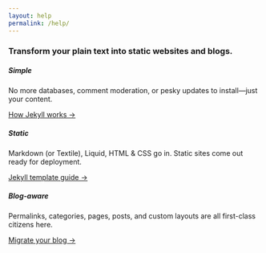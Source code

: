```yaml
---
layout: help
permalink: /help/
---
```

### Transform your plain text into static websites and blogs.

##### Simple
No more databases, comment moderation, or pesky updates to install—just your content.

[How Jekyll works →](https://jekyllrb.com/docs/usage/)


##### Static
Markdown (or Textile), Liquid, HTML & CSS go in. Static sites come out ready for deployment.

[Jekyll template guide →](https://jekyllrb.com/docs/usage/)


##### Blog-aware
Permalinks, categories, pages, posts, and custom layouts are all first-class citizens here.

[Migrate your blog →](http://import.jekyllrb.com/)
